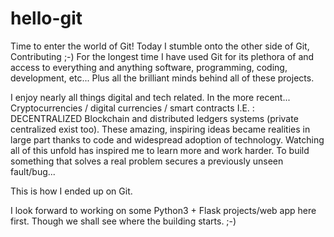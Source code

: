 # hello-git
Time to enter the world of Git!
Today I stumble onto the other side of Git, Contributing ;-) For the longest time I have used Git for its plethora of and access to everything and anything software, programming, coding, development, etc... Plus all the brilliant minds behind all of these projects. 

I enjoy nearly all things digital and tech related. In the more recent...
Cryptocurrencies / digital currencies / smart contracts 
I.E. : DECENTRALIZED Blockchain and distributed ledgers systems (private centralized exist too). These amazing, inspiring ideas became realities in large part thanks to code and widespread adoption of technology. Watching all of this unfold has inspired me to learn more and work harder. To build something that solves a real problem secures a previously unseen fault/bug...

This is how I ended up on Git.

I look forward to working on some Python3 + Flask projects/web app here first.  Though we shall see where the building starts. ;-)
